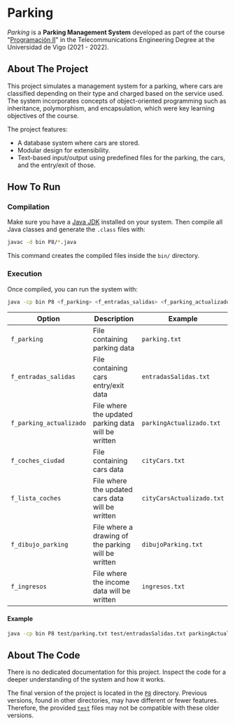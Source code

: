 # Parking
_Parking_ is a **Parking Management System** developed as part of the course "[Programación II](https://secretaria.uvigo.gal/docnet-nuevo/guia_docent/?centre=305&ensenyament=V05G301V01&assignatura=V05G301V01110&any_academic=2021_22)" in the Telecommunications Engineering Degree at the Universidad de Vigo (2021 - 2022).

## About The Project
This project simulates a management system for a parking, where cars are classified depending on their type and charged based on the service used. The system incorporates concepts of object-oriented programming such as inheritance, polymorphism, and encapsulation, which were key learning objectives of the course.

The project features:
- A database system where cars are stored.
- Modular design for extensibility.
- Text-based input/output using predefined files for the parking, the cars, and the entry/exit of those.

## How To Run
### Compilation
Make sure you have a [Java JDK](https://www.oracle.com/java/technologies/downloads/) installed on your system. Then compile all Java classes and generate the `.class` files with:

```bash
javac -d bin P8/*.java
```

This command creates the compiled files inside the `bin/` directory.

### Execution
Once compiled, you can run the system with:

```bash
java -cp bin P8 <f_parking> <f_entradas_salidas> <f_parking_actualizado> <f_coches_ciudad> <f_lista_coches> <f_dibujo_parking> <f_ingresos>
```

| Option | Description | Example |
|--------|-------------|---------|
| `f_parking` | File containing parking data | `parking.txt` |
| `f_entradas_salidas` | File containing cars entry/exit data | `entradasSalidas.txt` |
| `f_parking_actualizado` | File where the updated parking data will be written | `parkingActualizado.txt` |
| `f_coches_ciudad` | File containing cars data | `cityCars.txt` |
| `f_lista_coches` | File where the updated cars data will be written | `cityCarsActualizado.txt` |
| `f_dibujo_parking` | File where a drawing of the parking will be written | `dibujoParking.txt` |
| `f_ingresos` | File where the income data will be written | `ingresos.txt` |

#### Example
```bash
java -cp bin P8 test/parking.txt test/entradasSalidas.txt parkingActualizado.txt test/cityCars.txt cityCarsActualizado.txt dibujoParking.txt ingresos.txt
```

## About The Code
There is no dedicated documentation for this project. Inspect the code for a deeper understanding of the system and how it works.

The final version of the project is located in the [`P8`](P8) directory. Previous versions, found in other directories, may have different or fewer features. Therefore, the provided [`test`](test) files may not be compatible with these older versions.

